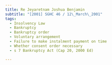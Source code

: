 ```yaml
---
title: Re Jeyaretnam Joshua Benjamin 
subtitle: "[2001] SGHC 46 / 12\_March\_2001"
tags:
  - Insolvency Law
  - Bankruptcy
  - Bankruptcy order
  - Voluntary arrangement
  - Failure to make instalment payment on time
  - Whether consent order necessary
  - s 7 Bankruptcy Act (Cap 20, 2000 Ed)

---
```


